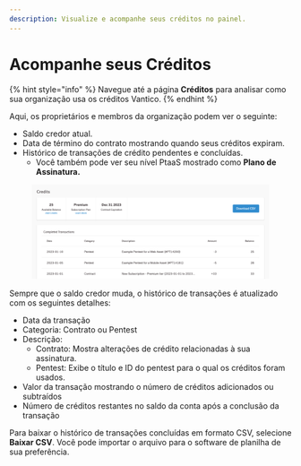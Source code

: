 ```yaml
---
description: Visualize e acompanhe seus créditos no painel.
---
```


# Acompanhe seus Créditos

{% hint style="info" %}
Navegue até a página **Créditos** para analisar como sua organização usa os créditos Vantico.
{% endhint %}



Aqui, os proprietários e membros da organização podem ver o seguinte:

* Saldo credor atual.
* Data de término do contrato mostrando quando seus créditos expiram.
* Histórico de transações de crédito pendentes e concluídas.
  * Você também pode ver seu nível PtaaS mostrado como **Plano de Assinatura.**

<figure><img src="../../../.gitbook/assets/CreditsPage (1).png" alt=""><figcaption></figcaption></figure>

Sempre que o saldo credor muda, o histórico de transações é atualizado com os seguintes detalhes:

* Data da transação
* Categoria: Contrato ou Pentest
* Descrição:
  * Contrato: Mostra alterações de crédito relacionadas à sua assinatura.
  * Pentest: Exibe o título e ID do pentest para o qual os créditos foram usados.
* Valor da transação mostrando o número de créditos adicionados ou subtraídos
* Número de créditos restantes no saldo da conta após a conclusão da transação



Para baixar o histórico de transações concluídas em formato CSV, selecione **Baixar CSV**. Você pode importar o arquivo para o software de planilha de sua preferência.
